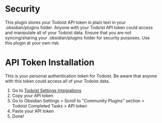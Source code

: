 # Security 
This plugin stores your Todoist API token in plain text in your .obsidian/plugins folder. Anyone with your Todoist API token could access and manipulate all of your Todoist data. Ensure that you are not syncing/sharing your .obsidian/plugins folder for security purposes. Use this plugin at your own risk.

# API Token Installation
This is your personal authentication token for Todoist. Be aware that anyone with this token could access all of your Todoist data.
1. Go to [Todoist Settings Integrations](https://todoist.com/prefs/integrations)
2. Copy your API token
3. Go to Obsidian Settings > Scroll to "Community Plugins" section > Todoist Completed Tasks > API token
4. Paste your API token
5. Done!